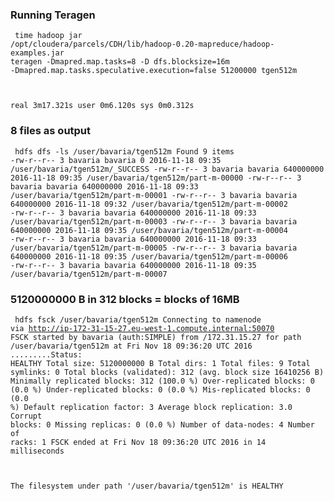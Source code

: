 ### Running Teragen
<ore><code>
time hadoop jar /opt/cloudera/parcels/CDH/lib/hadoop-0.20-mapreduce/hadoop-examples.jar teragen -Dmapred.map.tasks=8 -D dfs.blocksize=16m -Dmapred.map.tasks.speculative.execution=false 51200000 tgen512m

real	3m17.321s
user	0m6.120s
sys	0m0.312s
</code></pre>

### 8 files as output
<ore><code>
hdfs dfs -ls /user/bavaria/tgen512m
Found 9 items
-rw-r--r--   3 bavaria bavaria          0 2016-11-18 09:35 /user/bavaria/tgen512m/_SUCCESS
-rw-r--r--   3 bavaria bavaria  640000000 2016-11-18 09:35 /user/bavaria/tgen512m/part-m-00000
-rw-r--r--   3 bavaria bavaria  640000000 2016-11-18 09:33 /user/bavaria/tgen512m/part-m-00001
-rw-r--r--   3 bavaria bavaria  640000000 2016-11-18 09:32 /user/bavaria/tgen512m/part-m-00002
-rw-r--r--   3 bavaria bavaria  640000000 2016-11-18 09:33 /user/bavaria/tgen512m/part-m-00003
-rw-r--r--   3 bavaria bavaria  640000000 2016-11-18 09:35 /user/bavaria/tgen512m/part-m-00004
-rw-r--r--   3 bavaria bavaria  640000000 2016-11-18 09:33 /user/bavaria/tgen512m/part-m-00005
-rw-r--r--   3 bavaria bavaria  640000000 2016-11-18 09:35 /user/bavaria/tgen512m/part-m-00006
-rw-r--r--   3 bavaria bavaria  640000000 2016-11-18 09:35 /user/bavaria/tgen512m/part-m-00007
</code></pre>

### 5120000000 B in 312 blocks = blocks of 16MB
<ore><code>
hdfs fsck /user/bavaria/tgen512m
Connecting to namenode via http://ip-172-31-15-27.eu-west-1.compute.internal:50070
FSCK started by bavaria (auth:SIMPLE) from /172.31.15.27 for path /user/bavaria/tgen512m at Fri Nov 18 09:36:20 UTC 2016
.........Status: HEALTHY
 Total size:	5120000000 B
 Total dirs:	1
 Total files:	9
 Total symlinks:		0
 Total blocks (validated):	312 (avg. block size 16410256 B)
 Minimally replicated blocks:	312 (100.0 %)
 Over-replicated blocks:	0 (0.0 %)
 Under-replicated blocks:	0 (0.0 %)
 Mis-replicated blocks:		0 (0.0 %)
 Default replication factor:	3
 Average block replication:	3.0
 Corrupt blocks:		0
 Missing replicas:		0 (0.0 %)
 Number of data-nodes:		4
 Number of racks:		1
FSCK ended at Fri Nov 18 09:36:20 UTC 2016 in 14 milliseconds


The filesystem under path '/user/bavaria/tgen512m' is HEALTHY
</code></pre>